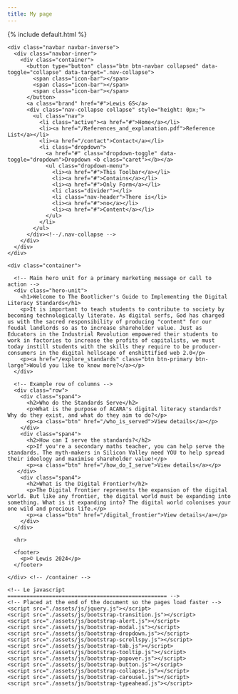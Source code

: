 ```yaml
---
title: My page
---
```


<html lang="en">
  <head>
    {% include default.html %}
  </head>
  <body>

    <div class="navbar navbar-inverse">
      <div class="navbar-inner">
        <div class="container">
          <button type="button" class="btn btn-navbar collapsed" data-toggle="collapse" data-target=".nav-collapse">
            <span class="icon-bar"></span>
            <span class="icon-bar"></span>
            <span class="icon-bar"></span>
          </button>
          <a class="brand" href="#">Lewis GS</a>
          <div class="nav-collapse collapse" style="height: 0px;">
            <ul class="nav">
              <li class="active"><a href="#">Home</a></li>
              <li><a href="/References_and_explanation.pdf">Reference List</a></li>
              <li><a href="/contact">Contact</a></li>
              <li class="dropdown">
                <a href="#" class="dropdown-toggle" data-toggle="dropdown">Dropdown <b class="caret"></b></a>
                <ul class="dropdown-menu">
                  <li><a href="#">This Toolbar</a></li>
                  <li><a href="#">Contains</a></li>
                  <li><a href="#">Only Form</a></li>
                  <li class="divider"></li>
                  <li class="nav-header">There is</li>
                  <li><a href="#">no</a></li>
                  <li><a href="#">Content</a></li>
                </ul>
              </li>
            </ul>
          </div><!--/.nav-collapse -->
        </div>
      </div>
    </div>

    <div class="container">

      <!-- Main hero unit for a primary marketing message or call to action -->
      <div class="hero-unit">
        <h1>Welcome to The Bootlicker's Guide to Implementing the Digital Literacy Standards</h1>
        <p>It is important to teach students to contribute to society by becoming technologically literate. As digital serfs, God has charged us with the sacred responsibility of producing "content" for our feudal landlords so as to increase shareholder value. Just as Educators in the Industrial Revolution empowered their students to work in factories to increase the profits of capitalists, we must today instill students with the skills they require to be producer-consumers in the digital hellscape of enshittified web 2.0</p>
        <p><a href="/explore_standards" class="btn btn-primary btn-large">Would you like to know more?</a></p>
      </div>

      <!-- Example row of columns -->
      <div class="row">
        <div class="span4">
          <h2>Who do the Standards Serve</h2>
          <p>What is the purpose of ACARA's digital literacy standards? Why do they exist, and what do they aim to do?</p>
          <p><a class="btn" href="/who_is_served">View details</a></p>
        </div>
        <div class="span4">
          <h2>How can I serve the standards?</h2>
          <p>If you're a secondary maths teacher, you can help serve the standards. The myth-makers in Silicon Valley need YOU to help spread their ideology and maximise shareholder value!</p>
          <p><a class="btn" href="/how_do_I_serve">View details</a></p>
       </div>
        <div class="span4">
          <h2>What is the Digital Frontier?</h2>
          <p>The Digital Frontier represents the expansion of the digital world. But like any frontier, the digital world must be expanding into something. What is it expanding into? The digital world colonises your one wild and precious life.</p>
          <p><a class="btn" href="/digital_frontier">View details</a></p>
        </div>
      </div>

      <hr>

      <footer>
        <p>© Lewis 2024</p>
      </footer>

    </div> <!-- /container -->

    <!-- Le javascript
    ================================================== -->
    <!-- Placed at the end of the document so the pages load faster -->
    <script src="./assets/js/jquery.js"></script>
    <script src="./assets/js/bootstrap-transition.js"></script>
    <script src="./assets/js/bootstrap-alert.js"></script>
    <script src="./assets/js/bootstrap-modal.js"></script>
    <script src="./assets/js/bootstrap-dropdown.js"></script>
    <script src="./assets/js/bootstrap-scrollspy.js"></script>
    <script src="./assets/js/bootstrap-tab.js"></script>
    <script src="./assets/js/bootstrap-tooltip.js"></script>
    <script src="./assets/js/bootstrap-popover.js"></script>
    <script src="./assets/js/bootstrap-button.js"></script>
    <script src="./assets/js/bootstrap-collapse.js"></script>
    <script src="./assets/js/bootstrap-carousel.js"></script>
    <script src="./assets/js/bootstrap-typeahead.js"></script>

  

</body></html>

